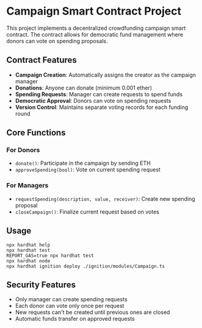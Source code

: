 # Campaign Smart Contract Project

This project implements a decentralized crowdfunding campaign smart contract. The contract allows for democratic fund management where donors can vote on spending proposals.

## Contract Features

- **Campaign Creation**: Automatically assigns the creator as the campaign manager
- **Donations**: Anyone can donate (minimum 0.001 ether)
- **Spending Requests**: Manager can create requests to spend funds
- **Democratic Approval**: Donors can vote on spending requests
- **Version Control**: Maintains separate voting records for each funding round

## Core Functions

### For Donors

- `donate()`: Participate in the campaign by sending ETH
- `approveSpending(bool)`: Vote on current spending request

### For Managers

- `requestSpending(description, value, receiver)`: Create new spending proposal
- `closeCampaign()`: Finalize current request based on votes

## Usage

```shell
npx hardhat help
npx hardhat test
REPORT_GAS=true npx hardhat test
npx hardhat node
npx hardhat ignition deploy ./ignition/modules/Campaign.ts
```

## Security Features

- Only manager can create spending requests
- Each donor can vote only once per request
- New requests can't be created until previous ones are closed
- Automatic funds transfer on approved requests

